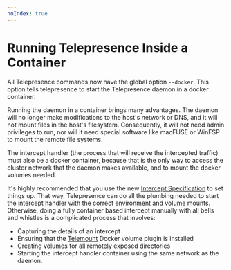 ```yaml
---
noIndex: true
---
```


# Running Telepresence Inside a Container

All Telepresence commands now have the global option `--docker`. This option tells telepresence to start the Telepresence daemon in a docker container.

Running the daemon in a container brings many advantages. The daemon will no longer make modifications to the host's network or DNS, and it will not mount files in the host's filesystem. Consequently, it will not need admin privileges to run, nor will it need special software like macFUSE or WinFSP to mount the remote file systems.

The intercept handler (the process that will receive the intercepted traffic) must also be a docker container, because that is the only way to access the cluster network that the daemon makes available, and to mount the docker volumes needed.

It's highly recommended that you use the new [Intercept Specification](intercepts/configure-intercept-using-specifications.md) to set things up. That way, Telepresence can do all the plumbing needed to start the intercept handler with the correct environment and volume mounts. Otherwise, doing a fully container based intercept manually with all bells and whistles is a complicated process that involves:

* Capturing the details of an intercept
* Ensuring that the [Telemount](https://github.com/datawire/docker-volume-telemount) Docker volume plugin is installed
* Creating volumes for all remotely exposed directories
* Starting the intercept handler container using the same network as the daemon.
